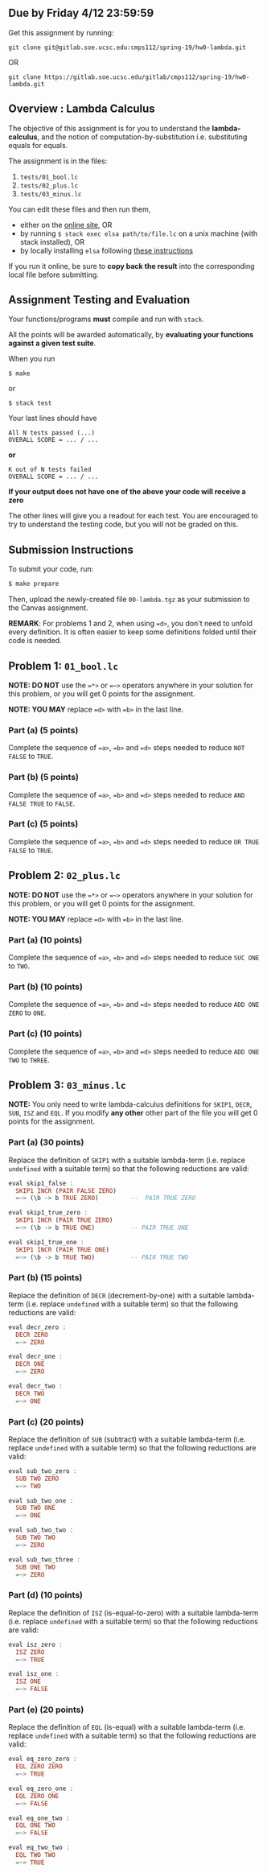 ## Due by Friday 4/12 23:59:59

Get this assignment by running:

```
git clone git@gitlab.soe.ucsc.edu:cmps112/spring-19/hw0-lambda.git
```
OR
```
git clone https://gitlab.soe.ucsc.edu/gitlab/cmps112/spring-19/hw0-lambda.git
```

## Overview : Lambda Calculus

The objective of this assignment is for you to understand
the **lambda-calculus**, and the notion of computation-by-substitution
i.e. substituting equals for equals.

The assignment is in the files:

1. `tests/01_bool.lc`
2. `tests/02_plus.lc`
3. `tests/03_minus.lc`

You can edit these files and then run them,

* either on the [online site](http://goto.ucsd.edu:8095/index.html), OR
* by running `$ stack exec elsa path/to/file.lc` on a unix machine (with stack installed), OR
* by locally installing `elsa` following [these instructions](https://github.com/ucsd-progsys/elsa#install)

If you run it online, be sure to **copy back the result**
into the corresponding local file before submitting.

## Assignment Testing and Evaluation

Your functions/programs **must** compile and run with `stack`.

All the points will be awarded automatically, by
**evaluating your functions against a given test suite**.

When you run

```shell
$ make 
```

or 

```shell
$ stack test
```

Your last lines should have

```
All N tests passed (...)
OVERALL SCORE = ... / ...
```

**or**

```
K out of N tests failed
OVERALL SCORE = ... / ...
```

**If your output does not have one of the above your code will receive a zero**

The other lines will give you a readout for each test.
You are encouraged to try to understand the testing code,
but you will not be graded on this.

## Submission Instructions

To submit your code, run:

```bash
$ make prepare
```

Then, upload the newly-created file `00-lambda.tgz` as your submission to 
the Canvas assignment.


**REMARK**: For problems 1 and 2, when using `=d>`, you don't need to unfold
every definition. It is often easier to keep some definitions folded until
their code is needed.

## Problem 1: `01_bool.lc`  

**NOTE: DO NOT** use the `=*>` or `=~>` operators
anywhere in your solution for this problem, or you
will get 0 points for the assignment.

**NOTE: YOU MAY** replace `=d>` with `=b>` in the
last line.


### Part (a) (5 points)

Complete the sequence of `=a>`, `=b>` and `=d>`
steps needed to reduce `NOT FALSE` to `TRUE`.


### Part (b) (5 points)

Complete the sequence of `=a>`, `=b>` and `=d>`
steps needed to reduce `AND FALSE TRUE` to `FALSE`.


### Part (c) (5 points)

Complete the sequence of `=a>`, `=b>` and `=d>`
steps needed to reduce `OR TRUE FALSE` to `TRUE`.


## Problem 2: `02_plus.lc`  

**NOTE: DO NOT** use the `=*>` or `=~>` operators
anywhere in your solution for this problem, or you
will get 0 points for the assignment.

**NOTE: YOU MAY** replace `=d>` with `=b>` in the
last line.


### Part (a) (10 points)

Complete the sequence of `=a>`, `=b>` and `=d>`
steps needed to reduce `SUC ONE` to `TWO`.

### Part (b) (10 points)

Complete the sequence of `=a>`, `=b>` and `=d>`
steps needed to reduce `ADD ONE ZERO` to `ONE`.

### Part (c) (10 points)

Complete the sequence of `=a>`, `=b>` and `=d>`
steps needed to reduce `ADD ONE TWO` to `THREE`.

## Problem 3: `03_minus.lc`

**NOTE:** You only need to write lambda-calculus
definitions for `SKIP1`, `DECR`, `SUB`, `ISZ` and `EQL`.
If you modify **any other** other part of the file
you will get 0 points for the assignment.

### Part (a) (30 points)

Replace the definition of `SKIP1` with a suitable
lambda-term (i.e. replace `undefined` with a suitable
term) so that the following reductions are valid:

```haskell
eval skip1_false :
  SKIP1 INCR (PAIR FALSE ZERO)
  =~> (\b -> b TRUE ZERO)         --  PAIR TRUE ZERO

eval skip1_true_zero :
  SKIP1 INCR (PAIR TRUE ZERO)
  =~> (\b -> b TRUE ONE)          -- PAIR TRUE ONE

eval skip1_true_one :
  SKIP1 INCR (PAIR TRUE ONE)
  =~> (\b -> b TRUE TWO)          -- PAIR TRUE TWO
```

### Part (b) (15 points)

Replace the definition of `DECR` (decrement-by-one)
with a suitable lambda-term (i.e. replace `undefined`
with a suitable term) so that the following reductions
are valid:

```haskell
eval decr_zero :
  DECR ZERO
  =~> ZERO

eval decr_one :
  DECR ONE
  =~> ZERO

eval decr_two :
  DECR TWO
  =~> ONE
```

### Part (c) (20 points)

Replace the definition of `SUB` (subtract) with a
suitable lambda-term (i.e. replace `undefined`
with a suitable term) so that the following
reductions are valid:

```haskell
eval sub_two_zero :
  SUB TWO ZERO
  =~> TWO

eval sub_two_one :
  SUB TWO ONE
  =~> ONE

eval sub_two_two :
  SUB TWO TWO
  =~> ZERO

eval sub_two_three :
  SUB ONE TWO
  =~> ZERO
```

### Part (d) (10 points)

Replace the definition of `ISZ` (is-equal-to-zero)
with a suitable lambda-term (i.e. replace `undefined`
with a suitable term) so that the following
reductions are valid:

```haskell
eval isz_zero :
  ISZ ZERO
  =~> TRUE

eval isz_one :
  ISZ ONE
  =~> FALSE
```

### Part (e) (20 points)

Replace the definition of `EQL` (is-equal)
with a suitable lambda-term (i.e. replace
`undefined` with a suitable term) so that
the following reductions are valid:

```haskell
eval eq_zero_zero :
  EQL ZERO ZERO
  =~> TRUE

eval eq_zero_one :
  EQL ZERO ONE
  =~> FALSE

eval eq_one_two :
  EQL ONE TWO
  =~> FALSE

eval eq_two_two :
  EQL TWO TWO
  =~> TRUE
```

